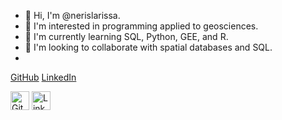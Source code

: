 - 👋 Hi, I'm @nerislarissa.
- 👀 I'm interested in programming applied to geosciences.
- 🌱 I'm currently learning SQL, Python, GEE, and R.
- 💞️ I'm looking to collaborate with spatial databases and SQL.
- 
[GitHub](https://github.com/nerislarissa)
[LinkedIn](www.linkedin.com/in/larissaneris)

[<img src="https://fontawesome.com/icons/github" alt="GitHub" width="30" height="30">](https://github.com/seu_usuario)
[<img src="https://fontawesome.com/icons/linkedin" alt="LinkedIn" width="30" height="30">](https://www.linkedin.com/in/seu_perfil)
